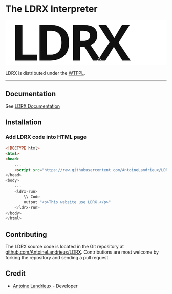 
# The LDRX Interpreter

![LDRX](resources/icon/ldrx.svg)

LDRX is distributed under the [WTFPL](LICENSE).

---

## Documentation

See [LDRX Documentation](doc/documentation.md)

## Installation

### Add LDRX code into HTML page

```html
<!DOCTYPE html>
<html>
<head>
    ...
    <script src="https://raw.githubusercontent.com/AntoineLandrieux/LDRX/main/src/min/ldrx.min.js">
</head>
<body>
    ...
    <ldrx-run>
        \\ Code
        output "<p>This website use LDRX.</p>"
    </ldrx-run>
</body>
</html>
```

## Contributing

The LDRX source code is located in the Git repository at [github.com/AntoineLandrieux/LDRX](https://github.com/AntoineLandrieux/LDRX/).
Contributions are most welcome by forking the repository and sending a pull request.

## Credit

- [Antoine Landrieux](https://github.com/AntoineLandrieux) - Developer
